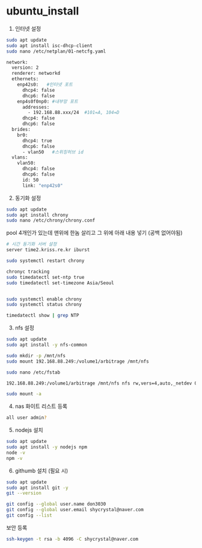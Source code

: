 # ubuntu_install

1. 인터넷 설정

```bash
sudo apt update  
sudo apt install isc-dhcp-client  
sudo nano /etc/netplan/01-netcfg.yaml  
```


```bash
network:
  version: 2
  renderer: networkd
  ethernets:
    enp42s0:   #인터넷 포트
      dhcp4: false
      dhcp6: false
    enp4s0f0np0: #내부망 포트
      addresses:
        - 192.168.88.xxx/24  #101=A, 104=D
      dhcp4: false
      dhcp6: false
  brides:
    br0:
      dhcp4: true
      dhcp6: false
      - vlan50   #스위칭허브 id
  vlans:
    vlan50:
      dhcp4: false
      dhcp6: false
      id: 50
      link: "enp42s0"
```

2. 동기화 설정

```bash
sudo apt update
sudo apt install chrony
sudo nano /etc/chrony/chrony.conf
```

pool 4개인가 있는데 맨위에 한놈 살리고 그 위에 아래 내용 넣기 (공백 없어야됨)
```bash
# 시간 동기화 서버 설정
server time2.kriss.re.kr iburst
```

```bash
sudo systemctl restart chrony

chronyc tracking
sudo timedatectl set-ntp true
sudo timedatectl set-timezone Asia/Seoul


sudo systemctl enable chrony
sudo systemctl status chrony

timedatectl show | grep NTP

```

3. nfs 설정

```bash
sudo apt update
sudo apt install -y nfs-common

sudo mkdir -p /mnt/nfs
sudo mount 192.168.88.249:/volume1/arbitrage /mnt/nfs

sudo nano /etc/fstab
```

```bash
192.168.88.249:/volume1/arbitrage /mnt/nfs nfs rw,vers=4,auto,_netdev 0 0
```

```bash
sudo mount -a
```


4. nas 화이트 리스트 등록

```bash
all user admin?
```

5. nodejs 설치

```bash
sudo apt update
sudo apt install -y nodejs npm
node -v
npm -v

```

6. githumb 설치 (필요 시)
```bash
sudo apt update
sudo apt install git -y
git --version

git config --global user.name don3030
git config --global user.email shycrystal@naver.com
git config --list
```

보안 등록
```bash
ssh-keygen -t rsa -b 4096 -C shycrystal@naver.com
```

